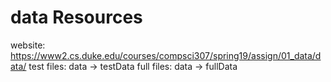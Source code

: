 data Resources
===

website: https://www2.cs.duke.edu/courses/compsci307/spring19/assign/01_data/data/
test files: data -> testData 
full files: data -> fullData

